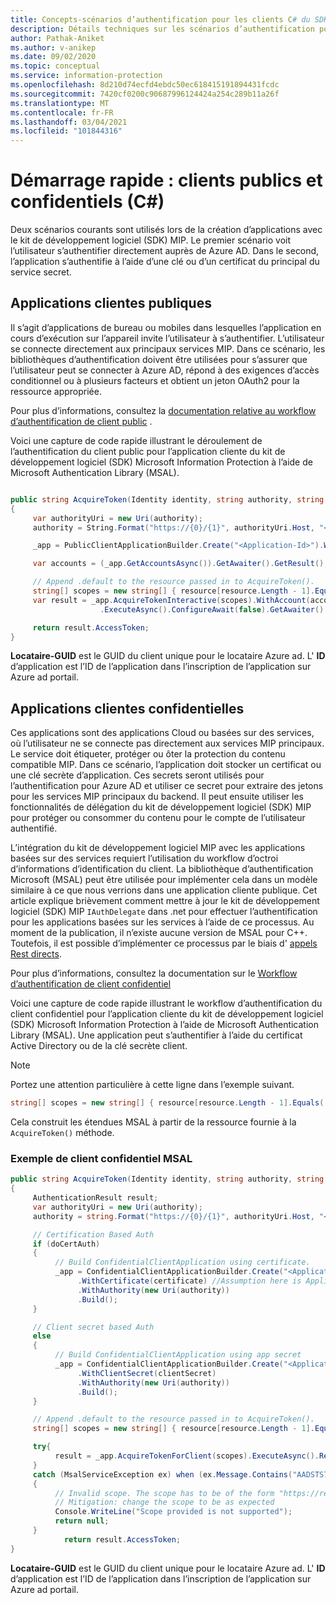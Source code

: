 ```yaml
---
title: Concepts-scénarios d’authentification pour les clients C# du SDK MIP (Microsoft Information Protection)
description: Détails techniques sur les scénarios d’authentification pour les applications clientes C# du SDK Microsoft Information Protection.
author: Pathak-Aniket
ms.author: v-anikep
ms.date: 09/02/2020
ms.topic: conceptual
ms.service: information-protection
ms.openlocfilehash: 8d210d74ecfd4ebdc50ec618415191894431fcdc
ms.sourcegitcommit: 7420cf0200c90687996124424a254c289b11a26f
ms.translationtype: MT
ms.contentlocale: fr-FR
ms.lasthandoff: 03/04/2021
ms.locfileid: "101844316"
---
```

# <a name="quickstart-public-and-confidential-clients-c"></a>Démarrage rapide : clients publics et confidentiels (C#)

Deux scénarios courants sont utilisés lors de la création d’applications avec le kit de développement logiciel (SDK) MIP. Le premier scénario voit l’utilisateur s’authentifier directement auprès de Azure AD. Dans le second, l’application s’authentifie à l’aide d’une clé ou d’un certificat du principal du service secret.

## <a name="public-client-applications"></a>Applications clientes publiques

Il s’agit d’applications de bureau ou mobiles dans lesquelles l’application en cours d’exécution sur l’appareil invite l’utilisateur à s’authentifier. L’utilisateur se connecte directement aux principaux services MIP. Dans ce scénario, les bibliothèques d’authentification doivent être utilisées pour s’assurer que l’utilisateur peut se connecter à Azure AD, répond à des exigences d’accès conditionnel ou à plusieurs facteurs et obtient un jeton OAuth2 pour la ressource appropriée.

Pour plus d’informations, consultez la [documentation relative au workflow d’authentification de client public](/azure/active-directory/develop/msal-net-initializing-client-applications#initializing-a-public-client-application-from-configuration-options) .

Voici une capture de code rapide illustrant le déroulement de l’authentification du client public pour l’application cliente du kit de développement logiciel (SDK) Microsoft Information Protection à l’aide de Microsoft Authentication Library (MSAL).

```csharp

public string AcquireToken(Identity identity, string authority, string resource, string claims)
{
     var authorityUri = new Uri(authority);
     authority = String.Format("https://{0}/{1}", authorityUri.Host, "<Tenant-GUID>");

     _app = PublicClientApplicationBuilder.Create("<Application-Id>").WithAuthority(authority).WithDefaultRedirectUri().Build();

     var accounts = (_app.GetAccountsAsync()).GetAwaiter().GetResult();

     // Append .default to the resource passed in to AcquireToken().
     string[] scopes = new string[] { resource[resource.Length - 1].Equals('/') ? $"{resource}.default" : $"{resource}/.default" };
     var result = _app.AcquireTokenInteractive(scopes).WithAccount(accounts.FirstOrDefault()).WithPrompt(Prompt.SelectAccount)
                    .ExecuteAsync().ConfigureAwait(false).GetAwaiter().GetResult();

     return result.AccessToken;
}
```

**Locataire-GUID** est le GUID du client unique pour le locataire Azure ad.
L' **ID** d’application est l’ID de l’application dans l’inscription de l’application sur Azure ad portail.

## <a name="confidential-client-applications"></a>Applications clientes confidentielles

Ces applications sont des applications Cloud ou basées sur des services, où l’utilisateur ne se connecte pas directement aux services MIP principaux. Le service doit étiqueter, protéger ou ôter la protection du contenu compatible MIP. Dans ce scénario, l’application doit stocker un certificat ou une clé secrète d’application. Ces secrets seront utilisés pour l’authentification pour Azure AD et utiliser ce secret pour extraire des jetons pour les services MIP principaux du backend. Il peut ensuite utiliser les fonctionnalités de délégation du kit de développement logiciel (SDK) MIP pour protéger ou consommer du contenu pour le compte de l’utilisateur authentifié.

L’intégration du kit de développement logiciel MIP avec les applications basées sur des services requiert l’utilisation du workflow d’octroi d’informations d’identification du client. La bibliothèque d’authentification Microsoft (MSAL) peut être utilisée pour implémenter cela dans un modèle similaire à ce que nous verrions dans une application cliente publique. Cet article explique brièvement comment mettre à jour le kit de développement logiciel (SDK) MIP `IAuthDelegate` dans .net pour effectuer l’authentification pour les applications basées sur les services à l’aide de ce processus. Au moment de la publication, il n’existe aucune version de MSAL pour C++. Toutefois, il est possible d’implémenter ce processus par le biais d' [appels Rest directs](/azure/active-directory/develop/v2-oauth2-client-creds-grant-flow#get-a-token).

Pour plus d’informations, consultez la documentation sur le [Workflow d’authentification de client confidentiel](/azure/active-directory/develop/msal-net-initializing-client-applications#initializing-a-confidential-client-application-from-code)

Voici une capture de code rapide illustrant le workflow d’authentification du client confidentiel pour l’application cliente du kit de développement logiciel (SDK) Microsoft Information Protection à l’aide de Microsoft Authentication Library (MSAL). Une application peut s’authentifier à l’aide du certificat Active Directory ou de la clé secrète client.

> [!NOTE]
> Portez une attention particulière à cette ligne dans l’exemple suivant. 
>
> ```csharp
> string[] scopes = new string[] { resource[resource.Length - 1].Equals('/') ? $"{resource}.default" : $"{resource}/.default" };
> ```
> Cela construit les étendues MSAL à partir de la ressource fournie à la `AcquireToken()` méthode. 

### <a name="msal-confidential-client-example"></a>Exemple de client confidentiel MSAL

```csharp
public string AcquireToken(Identity identity, string authority, string resource, string claim)
{
     AuthenticationResult result;
     var authorityUri = new Uri(authority);
     authority = string.Format("https://{0}/{1}", authorityUri.Host, "<Tenant-GUID>");

     // Certification Based Auth
     if (doCertAuth)
     {
          // Build ConfidentialClientApplication using certificate.
          _app = ConfidentialClientApplicationBuilder.Create("<Application-Id>")
               .WithCertificate(certificate) //Assumption here is Application passes a certificate created using certificate thumbprint
               .WithAuthority(new Uri(authority))
               .Build();
     }

     // Client secret based Auth
     else
     {
          // Build ConfidentialClientApplication using app secret
          _app = ConfidentialClientApplicationBuilder.Create("<Application-Id>")
               .WithClientSecret(clientSecret)
               .WithAuthority(new Uri(authority))
               .Build();
     }

     // Append .default to the resource passed in to AcquireToken().
     string[] scopes = new string[] { resource[resource.Length - 1].Equals('/') ? $"{resource}.default" : $"{resource}/.default" };

     try{
          result = _app.AcquireTokenForClient(scopes).ExecuteAsync().Result;
     }
     catch (MsalServiceException ex) when (ex.Message.Contains("AADSTS70011"))
     {
          // Invalid scope. The scope has to be of the form "https://resourceurl/.default"
          // Mitigation: change the scope to be as expected
          Console.WriteLine("Scope provided is not supported");
          return null;
     }
            return result.AccessToken;
}

```
**Locataire-GUID** est le GUID du client unique pour le locataire Azure ad.
L' **ID** d’application est l’ID de l’application dans l’inscription de l’application sur Azure ad portail.